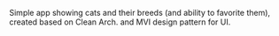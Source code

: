 Simple app showing cats and their breeds (and ability to favorite them), created based on Clean Arch. and MVI design pattern for UI.

